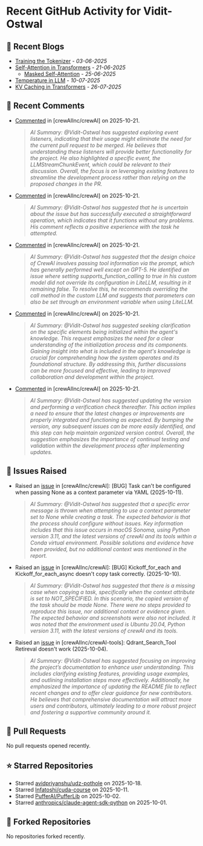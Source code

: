 # Recent GitHub Activity for Vidit-Ostwal

## 📝 Recent Blogs
- [Training the Tokenizer](https://www.notion.so/207e478805d48090b34fcc5c8e8c3c01?v=207e478805d480cfac6c000ca3c80482) - *03-06-2025*
- [Self-Attention in Transformers](https://www.notion.so/viditostwal/Self-Attention-in-Transformers-216e478805d48005b515fac90e1d76e0) - *21-06-2025*
  - [Masked Self-Attention](https://www.notion.so/viditostwal/Self-Attention-in-Transformers-216e478805d48005b515fac90e1d76e0) - *25-06-2025*
- [Temperature in LLM](https://open.substack.com/pub/viditostwal/p/how-does-temperature-changes-the?r=m52qu&utm_campaign=post&utm_medium=web&showWelcomeOnShare=false) - *10-07-2025*
- [KV Caching in Transformers](https://open.substack.com/pub/viditostwal/p/kv-key-value-cache-in-transformers?r=m52qu&utm_campaign=post&utm_medium=web&showWelcomeOnShare=false) - *26-07-2025*
## 💬 Recent Comments
- [Commented](https://github.com/crewAIInc/crewAI/issues/3739#issuecomment-3427260016) in [crewAIInc/crewAI] on 2025-10-21.
  > *AI Summary: @Vidit-Ostwal has suggested exploring event listeners, indicating that their usage might eliminate the need for the current pull request to be merged. He believes that understanding these listeners will provide better functionality for the project. He also highlighted a specific event, the LLMStreamChunkEvent, which could be relevant to their discussion. Overall, the focus is on leveraging existing features to streamline the development process rather than relying on the proposed changes in the PR.*
- [Commented](https://github.com/crewAIInc/crewAI/issues/3757#issuecomment-3427209873) in [crewAIInc/crewAI] on 2025-10-21.
  > *AI Summary: @Vidit-Ostwal has suggested that he is uncertain about the issue but has successfully executed a straightforward operation, which indicates that it functions without any problems. His comment reflects a positive experience with the task he attempted.*
- [Commented](https://github.com/crewAIInc/crewAI/issues/3708#issuecomment-3426900160) in [crewAIInc/crewAI] on 2025-10-21.
  > *AI Summary: @Vidit-Ostwal has suggested that the design choice of CrewAI involves passing tool information via the prompt, which has generally performed well except on GPT-5. He identified an issue where setting supports_function_calling to true in his custom model did not override its configuration in LiteLLM, resulting in it remaining false. To resolve this, he recommends overriding the call method in the custom LLM and suggests that parameters can also be set through an environment variable when using LiteLLM.*
- [Commented](https://github.com/crewAIInc/crewAI/issues/3753#issuecomment-3426881599) in [crewAIInc/crewAI] on 2025-10-21.
  > *AI Summary: @Vidit-Ostwal has suggested seeking clarification on the specific elements being initialized within the agent's knowledge. This request emphasizes the need for a clear understanding of the initialization process and its components. Gaining insight into what is included in the agent's knowledge is crucial for comprehending how the system operates and its foundational structure. By addressing this, further discussions can be more focused and effective, leading to improved collaboration and development within the project.*
- [Commented](https://github.com/crewAIInc/crewAI/issues/3757#issuecomment-3426864239) in [crewAIInc/crewAI] on 2025-10-21.
  > *AI Summary: @Vidit-Ostwal has suggested updating the version and performing a verification check thereafter. This action implies a need to ensure that the latest changes or improvements are properly integrated and functioning as expected. By bumping the version, any subsequent issues can be more easily identified, and this step can help maintain organized version control. Overall, the suggestion emphasizes the importance of continual testing and validation within the development process after implementing updates.*

## 🐛 Issues Raised
- Raised an [issue](https://github.com/crewAIInc/crewAI/issues/3696) in [crewAIInc/crewAI]: [BUG] Task can't be configured when passing None as a context parameter via YAML (2025-10-11).
  > *AI Summary: @Vidit-Ostwal has suggested that a specific error message is thrown when attempting to use a context parameter set to None while creating a task. The expected behavior is that the process should configure without issues. Key information includes that this issue occurs in macOS Sonoma, using Python version 3.11, and the latest versions of crewAI and its tools within a Conda virtual environment. Possible solutions and evidence have been provided, but no additional context was mentioned in the report.*
- Raised an [issue](https://github.com/crewAIInc/crewAI/issues/3691) in [crewAIInc/crewAI]: [BUG] Kickoff_for_each and Kickoff_for_each_async doesn't copy task correctly. (2025-10-10).
  > *AI Summary: @Vidit-Ostwal has suggested that there is a missing case when copying a task, specifically when the context attribute is set to NOT_SPECIFIED. In this scenario, the copied version of the task should be made None. There were no steps provided to reproduce this issue, nor additional context or evidence given. The expected behavior and screenshots were also not included. It was noted that the environment used is Ubuntu 20.04, Python version 3.11, with the latest versions of crewAI and its tools.*
- Raised an [issue](https://github.com/crewAIInc/crewAI-tools/issues/478) in [crewAIInc/crewAI-tools]: Qdrant_Search_Tool Retireval doesn't work (2025-10-04).
  > *AI Summary: @Vidit-Ostwal has suggested focusing on improving the project’s documentation to enhance user understanding. This includes clarifying existing features, providing usage examples, and outlining installation steps more effectively. Additionally, he emphasized the importance of updating the README file to reflect recent changes and to offer clear guidance for new contributors. He believes that comprehensive documentation will attract more users and contributors, ultimately leading to a more robust project and fostering a supportive community around it.*

## 🚀 Pull Requests
No pull requests opened recently.

## ⭐ Starred Repositories
- Starred [avidpriyanshu/udz-pothole](https://github.com/avidpriyanshu/udz-pothole) on 2025-10-18.
- Starred [Infatoshi/cuda-course](https://github.com/Infatoshi/cuda-course) on 2025-10-11.
- Starred [PufferAI/PufferLib](https://github.com/PufferAI/PufferLib) on 2025-10-02.
- Starred [anthropics/claude-agent-sdk-python](https://github.com/anthropics/claude-agent-sdk-python) on 2025-10-01.

## 🍴 Forked Repositories
No repositories forked recently.
